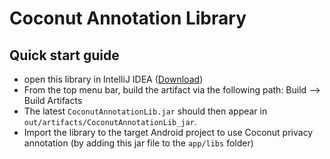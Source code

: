 Coconut Annotation Library
==========================

Quick start guide
-----------------
* open this library in IntelliJ IDEA ([Download](https://www.jetbrains.com/idea/download/#section=mac))
* From the top menu bar, build the artifact via the following path: Build --> Build Artifacts
* The latest `CoconutAnnotationLib.jar` should then appear in `out/artifacts/CoconutAnnotationLib_jar`.
* Import the library to the target Android project to use Coconut privacy annotation (by adding this jar file to the `app/libs` folder)
